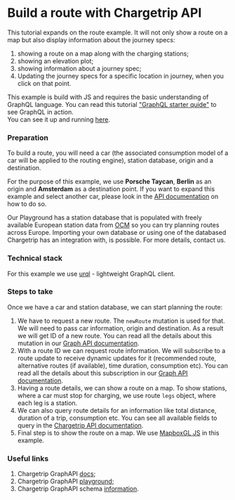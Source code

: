 # Build a route with Chargetrip API

This tutorial expands on the route example. It will not only show a route on a map but also display information about the journey specs:

1.  showing a route on a map along with the charging stations;
2.  showing an elevation plot;
3.  showing information about a journey spec;
4.  Updating the journey specs for a specific location in journey, when you click on that point.

This example is build with JS and requires the basic understanding of GraphQL language. You can read this tutorial ["GraphQL starter quide"]() to see GraphQL in action.  
You can see it up and running [here](https://chargetrip.github.io/examples/route/).

### Preparation

To build a route, you will need a car (the associated consumption model of a car will be applied to the routing engine), station database, origin and a destination.

For the purpose of this example, we use **Porsche Taycan**, **Berlin** as an origin and **Amsterdam** as a destination point. If you want to expand this example and select another car, please look in the [API documentation](https://docs.chargetrip.com/#cars) on how to do so.

Our Playground has a station database that is populated with freely available European station data from [OCM](https://openchargemap.org/site) so you can try planning routes across Europe. Importing your own database or using one of the databased Chargetrip has an integration with, is possible. For more details, contact us.

### Technical stack

For this example we use [urql](https://formidable.com/open-source/urql/) - lightweight GraphQL client.

### Steps to take

Once we have a car and station database, we can start planning the route:

1. We have to request a new route. The `newRoute` mutation is used for that. We will need to pass car information, origin and destination. As a result we will get ID of a new route. You can read all the details about this mutation in our [Graph API documentation](https://docs.chargetrip.com/#request-a-new-route).
2. With a route ID we can request route information. We will subscribe to a route update to receive dynamic updates for it (recommended route, alternative routes (if available), time duration, consumption etc). You can read all the details about this subscription in our [Graph API documentation](https://docs.chargetrip.com/#subscribe-to-route-updates).
3. Having a route details, we can show a route on a map. To show stations, where a car must stop for charging, we use route `legs` object, where each leg is a station.
4. We can also query route details for an information like total distance, duration of a trip, consumption etc. You can see all available fields to query in the [Chargetrip API documentation](https://docs.chargetrip.com/#get-route-details).
5. Final step is to show the route on a map. We use [MapboxGL JS](https://docs.mapbox.com/mapbox-gl-js/overview/#quickstart) in this example.

### Useful links

1. Chargetrip GraphAPI [docs](https://docs.chargetrip.com/);
2. Chargetrip GraphAPI [playground](https://playground.chargetrip.com/);
3. Chargetrip GraphAPI schema [information](https://voyager.chargetrip.com/).

